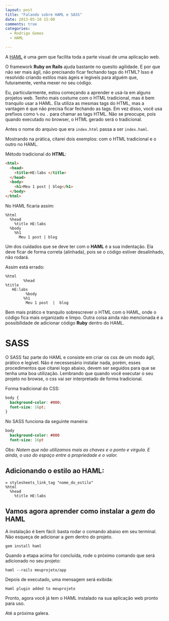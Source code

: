 ```yaml
---
layout: post
title: "Falando sobre HAML e SASS"
date: 2013-05-10 15:00
comments: true
categories:
  - Rodrigo Gomes
  - HAML

---
```


A [HAML](http://www.haml.info/) é uma _gem_ que facilita toda a parte visual de uma aplicação web.

O framework **Ruby on Rails** ajuda bastante no quesito agilidade. E por que não ser mais ágil, não precisando ficar fechando tags do HTML? Isso é resolvido criando estilos mais ágeis e legíveis para alguém que, futuramente, venha mexer no seu código.

<!-- more -->

Eu, particularmente, estou começando a aprender e usá-la em alguns projetos web. Tenho mais costume com o HTML tradicional, mas é bem tranquilo usar a HAML. Ela utiliza as mesmas tags do HTML, mas a vantagen é que não precisa ficar fechando as tags. Em vez disso, você usa prefixos como `%` ou `.` para chamar as tags HTML. Não se preocupe, pois quando executado no browser, o HTML gerado será o tradicional.

Antes o nome do arquivo que era `index.html` passa a ser `index.haml`.

Mostrando na prática, citarei dois exemplos: com o HTML tradicional e o outro no HAML.

Método tradicional do **HTML**:

```html
<html>
  <head>
    <title>HE:labs </title>
  </head>
  <body>
    <h1>Meu 1 post | blog</h1>
  </body>
</html>
```

No HAML ficaria assim:

```haml
%html
  %head
    %title HE:labs
  %body
    %h1
      Meu 1 post | blog
```

Um dos cuidados que se deve ter com o **HAML** é a sua indentação. Ela deve ficar de forma correta (alinhada), pois se o código estiver desalinhado, não rodará.

Assim está errado:

```haml
%html
        %head
%title
   HE:labs
         %body
        %h1
         Meu 1 post  |  blog
```

Bem mais prático e tranquilo sobrescrever o HTML com o HAML, onde o código fica mais organizado e limpo. Outra coisa ainda não mencionada é a possibilidade de adicionar código **Ruby** dentro do HAML.

# SASS

O SASS faz parte do HAML e consiste em criar os css de um modo ágil, prático e legível. Não é necessesário instalar nada, porém, esses procedimentos que citarei logo abaixo, devem ser seguidos para que se tenha uma boa utilização. Lembrando que quando você executar o seu projeto no browse, o css vai ser interpretado de forma tradicional.

Forma tradicional do CSS:

```css
body {
  background-color: #000;
  font-size: 16pt;
}
```

No SASS funciona da seguinte maneira:

```sass
body
  background-color: #000
  font-size: 16pt
```

*Obs: Notem que não utilizamos mais as chaves e o ponto e vírgula. E ainda, o uso do espaço entre a propriedade e o valor.*


## Adicionando o estilo ao HAML:

```haml
= stylesheets_link_tag "nome_do_estilo"
%html
  %head
    %title HE:labs  
```

## Vamos agora aprender como instalar a _gem_ do HAML

A instalação é bem fácil: basta rodar o comando abaixo em seu terminal. Não esqueça de adicionar a _gem_ dentro do projeto.

```
gem install haml
```

Quando a etapa acima for concluída, rode o próximo comando que será adicionado no seu projeto:

```
haml --rails meuprojeto/app
```

Depois de executado, uma mensagem será exibida:

```
Haml plugin added to meuprojeto
```

Pronto, agora você já tem o HAML instalado na sua aplicação web pronto para uso. 

Até a próxima galera.